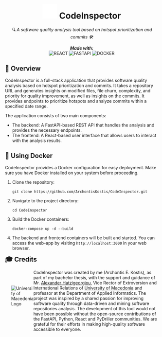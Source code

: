 <h1 align="center">
  <img src="https://github.com/ArchontisKostis/CodeInspectorFlask/blob/master/static/assets/svg/logo_1.svg" width="48" height="48" />
  CodeInspector
</h1>

<p align="center">
  <em>🔍 A software quality analysis tool based on hotspot prioritization and commits 🛠️</em> 
</p>

<p align="center">
  <em><b>Made with:</b></em> <br>
  <img src="https://img.shields.io/badge/REACT-gray?style=for-the-badge&logo=react" alt="REACT" />
  <img src="https://img.shields.io/badge/FASTAPI-gray?style=for-the-badge&logo=fastapi&logoColor=02bfae" alt="FASTAPI" />
  <img src="https://img.shields.io/badge/DOCKER-gray?style=for-the-badge&logo=docker&logoColor=02bfae" alt="DOCKER" />
</p>

## 🚀 Overview
CodeInspector is a full-stack application that provides software quality analysis based on hotspot prioritization and commits. It takes a repository URL and generates insights on modified files, file churn, complexity, and priority for quality improvement, as well as insights on the commits. It provides endpoints to prioritize hotspots and analyze commits within a specified date range.

The application consists of two main components:
- The backend: A FastAPI-based REST API that handles the analysis and provides the necessary endpoints.
- The frontend: A React-based user interface that allows users to interact with the analysis results.

## 🐳 Using Docker
CodeInspector provides a Docker configuration for easy deployment. Make sure you have Docker installed on your system before proceeding.

1. Clone the repository:
   ```
   git clone https://github.com/ArchontisKostis/CodeInspector.git
   ```
2. Navigate to the project directory:
   ```
   cd CodeInspector
   ```
3. Build the Docker containers:
   ```
   docker-compose up -d --build
   ```
4. The backend and frontend containers will be built and started. You can access the web-app by visiting `http://localhost:3000` in your web browser.

<h2 style="margin: 0; padding: 0;">🎓 Credits</h2>
<div style="display: flex; align-items: center; flex-direction: row-reverse;">
  <p>
    CodeInspector was created by me (Archontis E. Kostis), as part of my bachelor thesis, with the support and guidance of Mr. <a href="https://users.uom.gr/~achat/">Alexander Hatzigeorgiou</a>, 
    Vice Rector of Extroversion and International Relations of <a href="https://www.uom.gr">University of Macedonia</a> and professor at the Department of Applied Informatics. 
    The project was inspired by a shared passion for improving software quality through data-driven and mining software repositories analysis. 
    The development of this tool would not have been possible without the open-source contributions of the FastAPI, Python, React and PyDriller communities. 
    We are grateful for their efforts in making high-quality software accessible to everyone.
  </p>
  <img src="https://www.uom.gr/site/images/logos/UOMLOGOGR-thumb.jpg" alt="University of Macedonia Logo" height="100" style="margin-left: 20px; align: center;">
</div>

